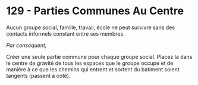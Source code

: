 # 129 - Parties Communes Au Centre

Aucun groupe social, famille, travail, école ne peut survivre sans des contacts informels constant entre ses membres.

_Par conséquent,_

Créer une seule partie commune pour chaque groupe social. Placez la dans le centre de gravité de tous les espaces que le groupe occupe et de manière à ce que les chemins qui entrent et sortent du batiment soient tangents (passent à coté).
